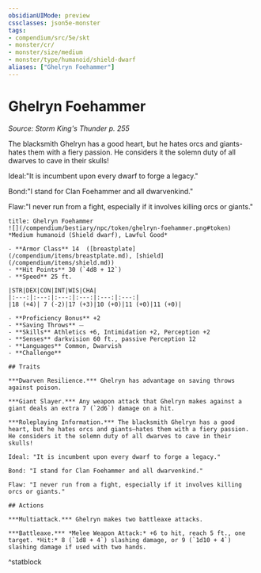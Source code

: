 ```yaml
---
obsidianUIMode: preview
cssclasses: json5e-monster
tags:
- compendium/src/5e/skt
- monster/cr/
- monster/size/medium
- monster/type/humanoid/shield-dwarf
aliases: ["Ghelryn Foehammer"]
---
```

# Ghelryn Foehammer
*Source: Storm King's Thunder p. 255*  

The blacksmith Ghelryn has a good heart, but he hates orcs and giants-hates them with a fiery passion. He considers it the solemn duty of all dwarves to cave in their skulls!

Ideal:"It is incumbent upon every dwarf to forge a legacy."

Bond:"I stand for Clan Foehammer and all dwarvenkind."

Flaw:"I never run from a fight, especially if it involves killing orcs or giants."

```ad-statblock
title: Ghelryn Foehammer
![](/compendium/bestiary/npc/token/ghelryn-foehammer.png#token)
*Medium humanoid (Shield dwarf), Lawful Good*

- **Armor Class** 14  ([breastplate](/compendium/items/breastplate.md), [shield](/compendium/items/shield.md))
- **Hit Points** 30 (`4d8 + 12`)
- **Speed** 25 ft.

|STR|DEX|CON|INT|WIS|CHA|
|:---:|:---:|:---:|:---:|:---:|:---:|
|18 (+4)| 7 (-2)|17 (+3)|10 (+0)|11 (+0)|11 (+0)|

- **Proficiency Bonus** +2
- **Saving Throws** ⏤
- **Skills** Athletics +6, Intimidation +2, Perception +2
- **Senses** darkvision 60 ft., passive Perception 12
- **Languages** Common, Dwarvish
- **Challenge** 

## Traits

***Dwarven Resilience.*** Ghelryn has advantage on saving throws against poison.

***Giant Slayer.*** Any weapon attack that Ghelryn makes against a giant deals an extra 7 (`2d6`) damage on a hit.

***Roleplaying Information.*** The blacksmith Ghelryn has a good heart, but he hates orcs and giants—hates them with a fiery passion. He considers it the solemn duty of all dwarves to cave in their skulls!

Ideal: "It is incumbent upon every dwarf to forge a legacy."

Bond: "I stand for Clan Foehammer and all dwarvenkind."

Flaw: "I never run from a fight, especially if it involves killing orcs or giants."

## Actions

***Multiattack.*** Ghelryn makes two battleaxe attacks.

***Battleaxe.*** *Melee Weapon Attack:* +6 to hit, reach 5 ft., one target. *Hit:* 8 (`1d8 + 4`) slashing damage, or 9 (`1d10 + 4`) slashing damage if used with two hands.
```
^statblock